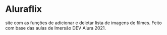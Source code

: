 # Aluraflix
 site com as funções de adicionar e deletar lista de imagens de filmes. Feito com base das aulas de Imersão DEV Alura 2021.
